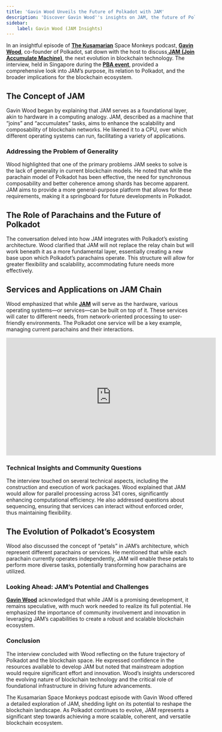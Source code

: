 ```yaml
---
title: 'Gavin Wood Unveils the Future of Polkadot with JAM'
description: 'Discover Gavin Wood''s insights on JAM, the future of Polkadot, from the Kusamarian Space Monkeys podcast interview.'
sidebar:
    label: Gavin Wood (JAM Insights)
---
```

In an insightful episode of [**The Kusamarian**](https://dablock.com/ecosystem/kusamarian/) Space Monkeys podcast, [**Gavin Wood**](https://dablock.com/ecosystem/gavin-wood/), co-founder of Polkadot, sat down with the host to discuss[ **JAM (Join Accumulate Machine)**](https://dablock.com/polkadot-jam-chain/), the next evolution in blockchain technology. The interview, held in Singapore during the [**PBA event**](https://dablock.com/ecosystem/polkadot-blockchain-academy/), provided a comprehensive look into JAM’s purpose, its relation to Polkadot, and the broader implications for the blockchain ecosystem.

The Concept of JAM
------------------

Gavin Wood began by explaining that JAM serves as a foundational layer, akin to hardware in a computing analogy. JAM, described as a machine that “joins” and “accumulates” tasks, aims to enhance the scalability and composability of blockchain networks. He likened it to a CPU, over which different operating systems can run, facilitating a variety of applications.

### Addressing the Problem of Generality

Wood highlighted that one of the primary problems JAM seeks to solve is the lack of generality in current blockchain models. He noted that while the parachain model of Polkadot has been effective, the need for synchronous composability and better coherence among shards has become apparent. JAM aims to provide a more general-purpose platform that allows for these requirements, making it a springboard for future developments in Polkadot.

The Role of Parachains and the Future of Polkadot
-------------------------------------------------

The conversation delved into how JAM integrates with Polkadot’s existing architecture. Wood clarified that JAM will not replace the relay chain but will work beneath it as a more fundamental layer, essentially creating a new base upon which Polkadot’s parachains operate. This structure will allow for greater flexibility and scalability, accommodating future needs more effectively.

Services and Applications on JAM Chain
--------------------------------------

Wood emphasized that while [**JAM**](https://dablock.com/polkadot-jam-chain/) will serve as the hardware, various operating systems—or services—can be built on top of it. These services will cater to different needs, from network-oriented processing to user-friendly environments. The Polkadot one service will be a key example, managing current parachains and their interactions.

<iframe allowfullscreen="allowfullscreen" frameborder="0" height="315" src="https://www.youtube.com/embed/pCPD2A4dM3c?si=2Vbp3kQNPF1j1WDc" title="YouTube video player" width="560"></iframe>

### Technical Insights and Community Questions

The interview touched on several technical aspects, including the construction and execution of work packages. Wood explained that JAM would allow for parallel processing across 341 cores, significantly enhancing computational efficiency. He also addressed questions about sequencing, ensuring that services can interact without enforced order, thus maintaining flexibility.

The Evolution of Polkadot’s Ecosystem
-------------------------------------

Wood also discussed the concept of “petals” in JAM’s architecture, which represent different parachains or services. He mentioned that while each parachain currently operates independently, JAM will enable these petals to perform more diverse tasks, potentially transforming how parachains are utilized.

### Looking Ahead: JAM’s Potential and Challenges

[**Gavin Wood**](https://dablock.com/ecosystem/gavin-wood/) acknowledged that while JAM is a promising development, it remains speculative, with much work needed to realize its full potential. He emphasized the importance of community involvement and innovation in leveraging JAM’s capabilities to create a robust and scalable blockchain ecosystem.

### Conclusion

The interview concluded with Wood reflecting on the future trajectory of Polkadot and the blockchain space. He expressed confidence in the resources available to develop JAM but noted that mainstream adoption would require significant effort and innovation. Wood’s insights underscored the evolving nature of blockchain technology and the critical role of foundational infrastructure in driving future advancements.

The Kusamarian Space Monkeys podcast episode with Gavin Wood offered a detailed exploration of JAM, shedding light on its potential to reshape the blockchain landscape. As Polkadot continues to evolve, JAM represents a significant step towards achieving a more scalable, coherent, and versatile blockchain ecosystem.